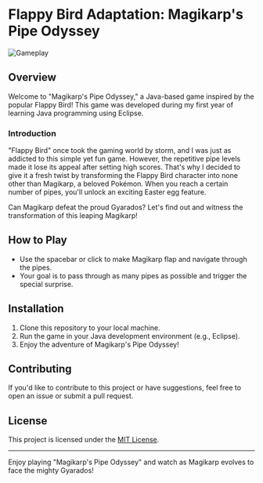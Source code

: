 # Flappy Bird Adaptation: Magikarp's Pipe Odyssey

![Gameplay](video/鯉魚王的水管歷險v2.gif)

## Overview

Welcome to "Magikarp's Pipe Odyssey," a Java-based game inspired by the popular Flappy Bird! This game was developed during my first year of learning Java programming using Eclipse.

### Introduction

"Flappy Bird" once took the gaming world by storm, and I was just as addicted to this simple yet fun game. However, the repetitive pipe levels made it lose its appeal after setting high scores. That's why I decided to give it a fresh twist by transforming the Flappy Bird character into none other than Magikarp, a beloved Pokémon. When you reach a certain number of pipes, you'll unlock an exciting Easter egg feature.

Can Magikarp defeat the proud Gyarados? Let's find out and witness the transformation of this leaping Magikarp!

## How to Play

- Use the spacebar or click to make Magikarp flap and navigate through the pipes.
- Your goal is to pass through as many pipes as possible and trigger the special surprise.

## Installation

1. Clone this repository to your local machine.
2. Run the game in your Java development environment (e.g., Eclipse).
3. Enjoy the adventure of Magikarp's Pipe Odyssey!

## Contributing

If you'd like to contribute to this project or have suggestions, feel free to open an issue or submit a pull request.

## License

This project is licensed under the [MIT License](LICENSE).

---

Enjoy playing "Magikarp's Pipe Odyssey" and watch as Magikarp evolves to face the mighty Gyarados!
